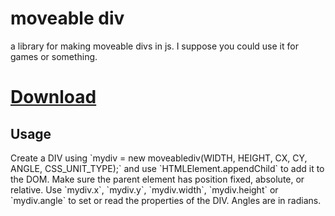 # moveable div
a library for making moveable divs in js. I suppose you could use it for games or something.
# <a href="moveablediv-lib.js">Download</a>
<h2>Usage</h2>
Create a DIV using `mydiv = new moveablediv(WIDTH, HEIGHT, CX, CY, ANGLE, CSS_UNIT_TYPE);` and use `HTMLElement.appendChild` to add it to the DOM. Make sure the parent element has position fixed, absolute, or relative. Use `mydiv.x`, `mydiv.y`, `mydiv.width`, `mydiv.height` or `mydiv.angle` to set or read the properties of the DIV. Angles are in radians.
